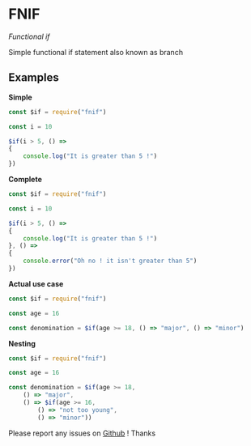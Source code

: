 # FNIF

*Functional if*

Simple functional if statement also known as branch


## Examples

__Simple__

```javascript
const $if = require("fnif")

const i = 10

$if(i > 5, () =>
{
    console.log("It is greater than 5 !")
})
```


__Complete__

```javascript
const $if = require("fnif")

const i = 10

$if(i > 5, () =>
{
    console.log("It is greater than 5 !")
}, () =>
{
    console.error("Oh no ! it isn't greater than 5")
})
```


__Actual use case__

```javascript
const $if = require("fnif")

const age = 16

const denomination = $if(age >= 18, () => "major", () => "minor")
```


__Nesting__

```javascript
const $if = require("fnif")

const age = 16

const denomination = $if(age >= 18,
    () => "major",
    () => $if(age >= 16,
        () => "not too young",
        () => "minor"))
```


Please report any issues on [Github](https://github.com/ScottishCyclops/fnif/issues) ! Thanks
